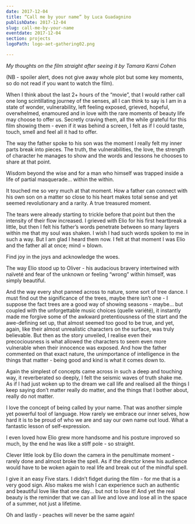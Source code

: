 ```yaml
---
date: 2017-12-04
title: “Call me by your name” by Luca Guadagnino
publishDate: 2017-12-04
slug: call-me-by-your-name
eventdate: 2017-12-04
section: projects
logoPath: logo-aet-gathering02.png

---
```


 *My thoughts on the film straight after seeing it by Tamara Karni Cohen*

(NB - spoiler alert, does not give away whole plot but some key moments, so do not read if you want to watch the film).

When I think about the last 2+ hours of the “movie”, that I would rather call one long scintillating journey of the senses, all I can think to say is I am in a state of wonder, vulnerability, left feeling exposed, grieved, hopeful, overwhelmed, enamoured and in love with the rare moments of beauty life may choose to offer us. Secretly craving them, all the while grateful for this film showing them - even if it was behind a screen, I felt as if I could taste, touch, smell and feel all it had to offer.

The way the father spoke to his son was the moment I really felt my inner parts break into pieces. The truth, the vulnerabilities, the love, the strength of character he manages to show and the words and lessons he chooses to share at that point. 

Wisdom beyond the wise and for a man who himself was trapped inside a life of partial masquerade... within the within.

It touched me so very much at that moment. How a father can connect with his own son on a matter so close to his heart makes total sense and yet seemed revolutionary and a rarity. A true treasured moment.

The tears were already starting to trickle before that point but then the intensity of their flow increased. I grieved with Elio for his first heartbreak a little, but then I felt his father’s words penetrate between so many layers within me that my soul was shaken. I wish I had such words spoken to me in such a way. But I am glad I heard them now. I felt at that moment I was Elio and the father all at once; mind = blown.

Find joy in the joys and acknowledge the woes.

The way Elio stood up to Oliver - his audacious bravery intertwined with naïveté and fear of the unknown or feeling “wrong” within himself, was simply beautiful.

And the way every shot panned across to nature, some sort of tree dance. I must find out the significance of the trees, maybe there isn’t one - I suppose the fact trees are a good way of showing seasons - maybe... but coupled with the unforgettable music choices (quelle variété), it instantly made me forgive some of the awkward pretentiousness of the start and the awe-defining set up, that almost seemed too good to be true, and yet, again, like their almost unrealistic characters on the surface, was truly believable. But then as the story unveiled, I realise even their precociousness is what allowed the characters to seem even more vulnerable when their innocence was exposed. And how the father commented on that exact nature, the unimportance of intelligence in the things that matter - being good and kind is what it comes down to. 

Again the simplest of concepts came across in such a deep and touching way, it reverberated so deeply, I felt the seismic waves of truth shake me. As if I had just woken up to the dream we call life and realised all the things I keep saying don’t matter really do matter, and the things that I bother about, really do not matter.

I love the concept of being called by your name. That was another simple yet powerful tool of language. How rarely we embrace our inner selves, how hard it is to be proud of who we are and say our own name out loud. What a fantastic lesson of self-expression.

I even loved how Elio grew more handsome and his posture improved so much, by the end he was like a stiff pole - so straight.

Clever little look by Elio down the camera in the penultimate moment - rarely done and almost broke the spell. As if the director knew his audience would have to be woken again to real life and break out of the mindful spell.

I give it an easy Five stars. I didn’t fidget during the film - for me that is a very good sign. Also makes me wish I can experience such an authentic and beautiful love like that one day... but not to lose it! And yet the real beauty is the reminder that we can all live and love and lose all in the space of a summer, not just a lifetime. 

Oh and lastly - peaches will never be the same again!


